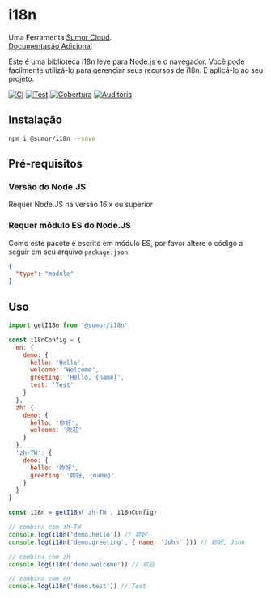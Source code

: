 # i18n

Uma Ferramenta [Sumor Cloud](https://sumor.cloud).  
[Documentação Adicional](https://sumor.cloud)

Este é uma biblioteca i18n leve para Node.js e o navegador.
Você pode facilmente utilizá-lo para gerenciar seus recursos de i18n.
E aplicá-lo ao seu projeto.

[![CI](https://github.com/sumor-cloud/i18n/actions/workflows/ci.yml/badge.svg)](https://github.com/sumor-cloud/i18n/actions/workflows/ci.yml)
[![Test](https://github.com/sumor-cloud/i18n/actions/workflows/ut.yml/badge.svg)](https://github.com/sumor-cloud/i18n/actions/workflows/ut.yml)
[![Cobertura](https://github.com/sumor-cloud/i18n/actions/workflows/coverage.yml/badge.svg)](https://github.com/sumor-cloud/i18n/actions/workflows/coverage.yml)
[![Auditoria](https://github.com/sumor-cloud/i18n/actions/workflows/audit.yml/badge.svg)](https://github.com/sumor-cloud/i18n/actions/workflows/audit.yml)

## Instalação

```bash
npm i @sumor/i18n --save
```

## Pré-requisitos

### Versão do Node.JS

Requer Node.JS na versão 16.x ou superior

### Requer módulo ES do Node.JS

Como este pacote é escrito em módulo ES,
por favor altere o código a seguir em seu arquivo `package.json`:

```json
{
  "type": "module"
}
```

## Uso

```javascript
import getI18n from '@sumor/i18n'

const i18nConfig = {
  en: {
    demo: {
      hello: 'Hello',
      welcome: 'Welcome',
      greeting: 'Hello, {name}',
      test: 'Test'
    }
  },
  zh: {
    demo: {
      hello: '你好',
      welcome: '欢迎'
    }
  },
  'zh-TW': {
    demo: {
      hello: '妳好',
      greeting: '妳好, {name}'
    }
  }
}

const i18n = getI18n('zh-TW', i18nConfig)

// combina com zh-TW
console.log(i18n('demo.hello')) // 妳好
console.log(i18n('demo.greeting', { name: 'John' })) // 妳好, John

// combina com zh
console.log(i18n('demo.welcome')) // 欢迎

// combina com en
console.log(i18n('demo.test')) // Test
```